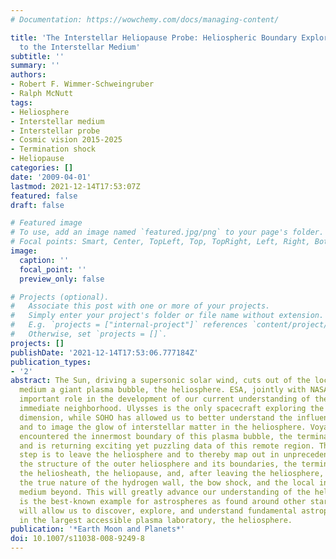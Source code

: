```yaml
---
# Documentation: https://wowchemy.com/docs/managing-content/

title: 'The Interstellar Heliopause Probe: Heliospheric Boundary Explorer Mission
  to the Interstellar Medium'
subtitle: ''
summary: ''
authors:
- Robert F. Wimmer-Schweingruber
- Ralph McNutt
tags:
- Heliosphere
- Interstellar medium
- Interstellar probe
- Cosmic vision 2015-2025
- Termination shock
- Heliopause
categories: []
date: '2009-04-01'
lastmod: 2021-12-14T17:53:07Z
featured: false
draft: false

# Featured image
# To use, add an image named `featured.jpg/png` to your page's folder.
# Focal points: Smart, Center, TopLeft, Top, TopRight, Left, Right, BottomLeft, Bottom, BottomRight.
image:
  caption: ''
  focal_point: ''
  preview_only: false

# Projects (optional).
#   Associate this post with one or more of your projects.
#   Simply enter your project's folder or file name without extension.
#   E.g. `projects = ["internal-project"]` references `content/project/deep-learning/index.md`.
#   Otherwise, set `projects = []`.
projects: []
publishDate: '2021-12-14T17:53:06.777184Z'
publication_types:
- '2'
abstract: The Sun, driving a supersonic solar wind, cuts out of the local interstellar
  medium a giant plasma bubble, the heliosphere. ESA, jointly with NASA, has had an
  important role in the development of our current understanding of the Sunstextquoteright
  immediate neighborhood. Ulysses is the only spacecraft exploring the third, out-of-ecliptic
  dimension, while SOHO has allowed us to better understand the influence of the Sun
  and to image the glow of interstellar matter in the heliosphere. Voyager 1 has recently
  encountered the innermost boundary of this plasma bubble, the termination shock,
  and is returning exciting yet puzzling data of this remote region. The next logical
  step is to leave the heliosphere and to thereby map out in unprecedented detail
  the structure of the outer heliosphere and its boundaries, the termination shock,
  the heliosheath, the heliopause, and, after leaving the heliosphere, to discover
  the true nature of the hydrogen wall, the bow shock, and the local interstellar
  medium beyond. This will greatly advance our understanding of the heliosphere that
  is the best-known example for astrospheres as found around other stars. Thus, IHP/HEX
  will allow us to discover, explore, and understand fundamental astrophysical processes
  in the largest accessible plasma laboratory, the heliosphere.
publication: '*Earth Moon and Planets*'
doi: 10.1007/s11038-008-9249-8
---
```

